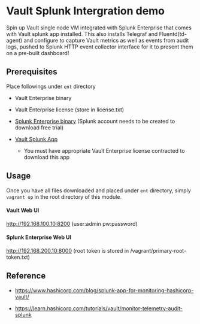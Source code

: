 # Vault Splunk Intergration demo
Spin up Vault single node VM integrated with Splunk Enterprise that comes with Vault splunk app installed. This also installs Telegraf and Fluentd(td-agent) and configure to capture Vault metrics as well as events from audit logs, pushed to Splunk HTTP event collector interface for it to present them on a pre-built dashboard!

## Prerequisites
Place followings under `ent` directory

* Vault Enterprise binary
* Vault Enterprise license (store in license.txt)
* [Splunk Enterprise binary](https://www.splunk.com/en_us/download/splunk-enterprise.html) (Splunk account needs to be created to download free trial)
* [Vault Splunk App](https://splunkbase.splunk.com/app/5093/)

    * You must have appropriate Vault Enterprise license contracted to download this app

## Usage
Once you have all files downloaded and placed under `ent` directory, simply `vagrant up` in the root directory of this module.

#### Vault Web UI
http://192.168.100.10:8200 (user:admin pw:password)

#### Splunk Enterprise Web UI
http://192.168.200.10:8000 (root token is stored in /vagrant/primary-root-token.txt)

## Reference

* https://www.hashicorp.com/blog/splunk-app-for-monitoring-hashicorp-vault/

* https://learn.hashicorp.com/tutorials/vault/monitor-telemetry-audit-splunk

